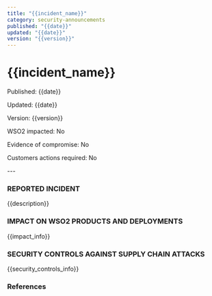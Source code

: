 ```yaml
---
title: "{{incident_name}}"
category: security-announcements
published: "{{date}}"
updated: "{{date}}"
version: "{{version}}"
---
```


# {{incident_name}}

<p class="doc-info">Published: {{date}}</p>
<p class="doc-info">Updated: {{date}}</p>
<p class="doc-info">Version: {{version}}</p>
<p class="doc-info">WSO2 impacted: No</p>
<p class="doc-info">Evidence of compromise: No</p>
<p class="doc-info">Customers actions required: No</p>
---

### REPORTED INCIDENT
{{description}}


### IMPACT ON WSO2 PRODUCTS AND DEPLOYMENTS
{{impact_info}}


### SECURITY CONTROLS AGAINST SUPPLY CHAIN ATTACKS
{{security_controls_info}}


### References
[^1]: [reference_1_link](reference_1_link)
